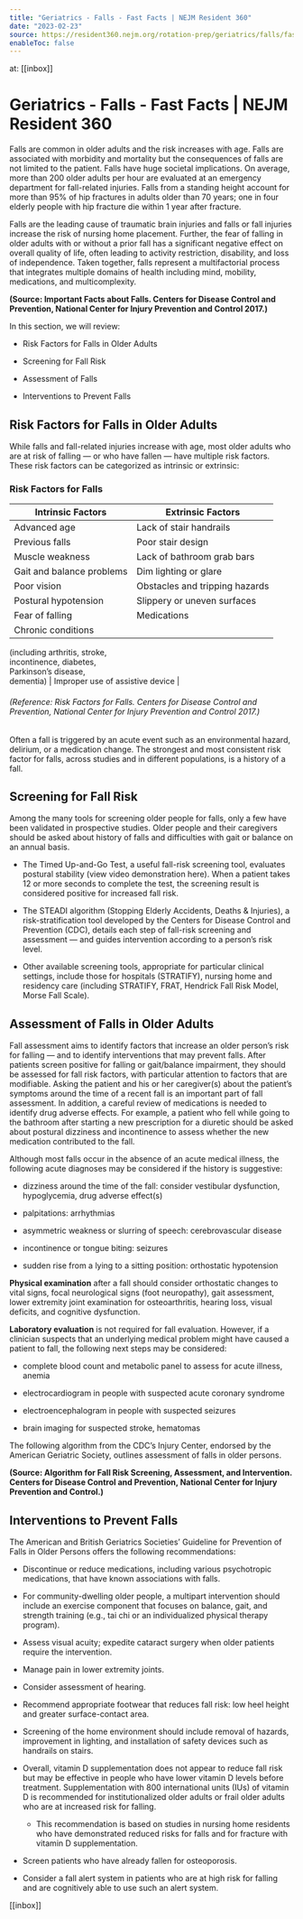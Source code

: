 ```yaml
---
title: "Geriatrics - Falls - Fast Facts | NEJM Resident 360"
date: "2023-02-23"
source: https://resident360.nejm.org/rotation-prep/geriatrics/falls/fast-facts
enableToc: false
---
```


at: [[inbox]]

# Geriatrics - Falls - Fast Facts | NEJM Resident 360
Falls are common in older adults and the risk increases with age. Falls are associated with morbidity and mortality but the consequences of falls are not limited to the patient. Falls have huge societal implications. On average, more than 200 older adults per hour are evaluated at an emergency department for fall-related injuries. Falls from a standing height account for more than 95% of hip fractures in adults older than 70 years; one in four elderly people with hip fracture die within 1 year after fracture.

Falls are the leading cause of traumatic brain injuries and falls or fall injuries increase the risk of nursing home placement. Further, the fear of falling in older adults with or without a prior fall has a significant negative effect on overall quality of life, often leading to activity restriction, disability, and loss of independence. Taken together, falls represent a multifactorial process that integrates multiple domains of health including mind, mobility, medications, and multicomplexity.

  
**(Source: Important Facts about Falls. Centers for Disease Control and Prevention, National Center for Injury Prevention and Control 2017.)**

In this section, we will review:

*   Risk Factors for Falls in Older Adults
    
*   Screening for Fall Risk
    
*   Assessment of Falls
    
*   Interventions to Prevent Falls  
      
    

## Risk Factors for Falls in Older Adults

While falls and fall-related injuries increase with age, most older adults who are at risk of falling — or who have fallen — have multiple risk factors. These risk factors can be categorized as intrinsic or extrinsic:

### Risk Factors for Falls

| **Intrinsic Factors** | **Extrinsic Factors** |
| --- | --- |
| Advanced age | Lack of stair handrails |
| Previous falls | Poor stair design |
| Muscle weakness | Lack of bathroom grab bars |
| Gait and balance problems | Dim lighting or glare |
| Poor vision | Obstacles and tripping hazards |
| Postural hypotension | Slippery or uneven surfaces |
| Fear of falling | Medications |
| Chronic conditions  
(including arthritis, stroke,  
incontinence, diabetes,  
Parkinson’s disease,  
dementia) | Improper use of assistive device |

###### (Reference: Risk Factors for Falls. Centers for Disease Control and Prevention, National Center for Injury Prevention and Control 2017.)

Often a fall is triggered by an acute event such as an environmental hazard, delirium, or a medication change. The strongest and most consistent risk factor for falls, across studies and in different populations, is a history of a fall.

## Screening for Fall Risk

Among the many tools for screening older people for falls, only a few have been validated in prospective studies. Older people and their caregivers should be asked about history of falls and difficulties with gait or balance on an annual basis.

*   The Timed Up-and-Go Test, a useful fall-risk screening tool, evaluates postural stability (view video demonstration here). When a patient takes 12 or more seconds to complete the test, the screening result is considered positive for increased fall risk.
    
*   The STEADI algorithm (Stopping Elderly Accidents, Deaths & Injuries), a risk-stratification tool developed by the Centers for Disease Control and Prevention (CDC), details each step of fall-risk screening and assessment — and guides intervention according to a person’s risk level.
    
*   Other available screening tools, appropriate for particular clinical settings, include those for hospitals (STRATIFY), nursing home and residency care (including STRATIFY, FRAT, Hendrick Fall Risk Model, Morse Fall Scale).
    

## Assessment of Falls in Older Adults

Fall assessment aims to identify factors that increase an older person’s risk for falling — and to identify interventions that may prevent falls. After patients screen positive for falling or gait/balance impairment, they should be assessed for fall risk factors, with particular attention to factors that are modifiable. Asking the patient and his or her caregiver(s) about the patient’s symptoms around the time of a recent fall is an important part of fall assessment. In addition, a careful review of medications is needed to identify drug adverse effects. For example, a patient who fell while going to the bathroom after starting a new prescription for a diuretic should be asked about postural dizziness and incontinence to assess whether the new medication contributed to the fall.

Although most falls occur in the absence of an acute medical illness, the following acute diagnoses may be considered if the history is suggestive:

*   dizziness around the time of the fall: consider vestibular dysfunction, hypoglycemia, drug adverse effect(s)
    
*   palpitations: arrhythmias
    
*   asymmetric weakness or slurring of speech: cerebrovascular disease
    
*   incontinence or tongue biting: seizures
    
*   sudden rise from a lying to a sitting position: orthostatic hypotension  
      
    

**Physical examination** after a fall should consider orthostatic changes to vital signs, focal neurological signs (foot neuropathy), gait assessment, lower extremity joint examination for osteoarthritis, hearing loss, visual deficits, and cognitive dysfunction.

**Laboratory evaluation** is not required for fall evaluation. However, if a clinician suspects that an underlying medical problem might have caused a patient to fall, the following next steps may be considered:

*   complete blood count and metabolic panel to assess for acute illness, anemia
    
*   electrocardiogram in people with suspected acute coronary syndrome
    
*   electroencephalogram in people with suspected seizures
    
*   brain imaging for suspected stroke, hematomas  
      
    

The following algorithm from the CDC’s Injury Center, endorsed by the American Geriatric Society, outlines assessment of falls in older persons.

  
  
**(Source: Algorithm for Fall Risk Screening, Assessment, and Intervention. Centers for Disease Control and Prevention, National Center for Injury Prevention and Control.)**

## Interventions to Prevent Falls

The American and British Geriatrics Societies’ Guideline for Prevention of Falls in Older Persons offers the following recommendations:

*   Discontinue or reduce medications, including various psychotropic medications, that have known associations with falls.
    
*   For community-dwelling older people, a multipart intervention should include an exercise component that focuses on balance, gait, and strength training (e.g., tai chi or an individualized physical therapy program).
    
*   Assess visual acuity; expedite cataract surgery when older patients require the intervention.
    
*   Manage pain in lower extremity joints.
    
*   Consider assessment of hearing.
    
*   Recommend appropriate footwear that reduces fall risk: low heel height and greater surface-contact area.
    
*   Screening of the home environment should include removal of hazards, improvement in lighting, and installation of safety devices such as handrails on stairs.
    
*   Overall, vitamin D supplementation does not appear to reduce fall risk but may be effective in people who have lower vitamin D levels before treatment. Supplementation with 800 international units (IUs) of vitamin D is recommended for institutionalized older adults or frail older adults who are at increased risk for falling.
    
    *   This recommendation is based on studies in nursing home residents who have demonstrated reduced risks for falls and for fracture with vitamin D supplementation.
        
*   Screen patients who have already fallen for osteoporosis.
    
*   Consider a fall alert system in patients who are at high risk for falling and are cognitively able to use such an alert system.

[[inbox]]